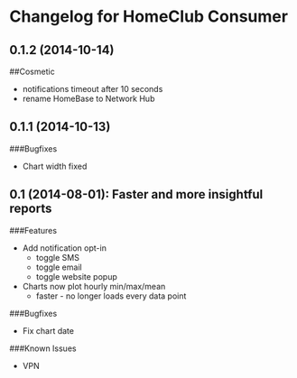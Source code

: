 # Changelog for HomeClub Consumer

## 0.1.2 (2014-10-14)

##Cosmetic
* notifications timeout after 10 seconds
* rename HomeBase to Network Hub

## 0.1.1 (2014-10-13)

###Bugfixes
* Chart width fixed


## 0.1 (2014-08-01): Faster and more insightful reports

###Features

* Add notification opt-in
	* toggle SMS
	* toggle email
	* toggle website popup
* Charts now plot hourly min/max/mean
  * faster - no longer loads every data point

###Bugfixes

* Fix chart date

###Known Issues

* VPN
